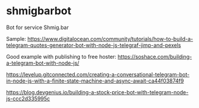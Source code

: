 # shmigbarbot
 Bot for service Shmig.bar
 
 Sample:
 https://www.digitalocean.com/community/tutorials/how-to-build-a-telegram-quotes-generator-bot-with-node-js-telegraf-jimp-and-pexels

Good example with publishing to free hoster:
https://soshace.com/building-a-telegram-bot-with-node-js/

https://levelup.gitconnected.com/creating-a-conversational-telegram-bot-in-node-js-with-a-finite-state-machine-and-async-await-ca44f03874f9


https://blog.devgenius.io/building-a-stock-price-bot-with-telegram-node-js-ccc2d335995c